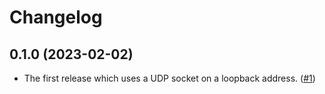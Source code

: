 # Changelog

## 0.1.0 (2023-02-02)

- The first release which uses a UDP socket on a loopback address. ([#1](https://github.com/tonyseek/trapit/pull/1))
